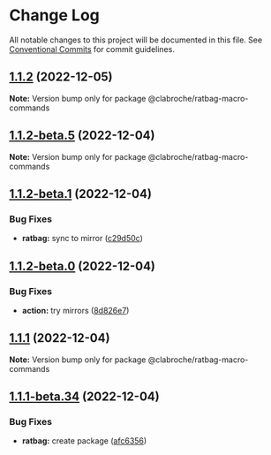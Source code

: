 # Change Log

All notable changes to this project will be documented in this file.
See [Conventional Commits](https://conventionalcommits.org) for commit guidelines.

## [1.1.2](https://github.com/clabroche/monorepo/compare/v1.1.2-beta.11...v1.1.2) (2022-12-05)

**Note:** Version bump only for package @clabroche/ratbag-macro-commands

## [1.1.2-beta.5](https://github.com/clabroche/monorepo/compare/v1.1.2-beta.4...v1.1.2-beta.5) (2022-12-04)

**Note:** Version bump only for package @clabroche/ratbag-macro-commands

## [1.1.2-beta.1](https://github.com/clabroche/monorepo/compare/v1.1.2-beta.0...v1.1.2-beta.1) (2022-12-04)

### Bug Fixes

* **ratbag:** sync to mirror ([c29d50c](https://github.com/clabroche/monorepo/commit/c29d50c5a4fc9be5a39dee9cad1a2768267a97e4))

## [1.1.2-beta.0](https://github.com/clabroche/monorepo/compare/v1.1.1...v1.1.2-beta.0) (2022-12-04)

### Bug Fixes

* **action:** try mirrors ([8d826e7](https://github.com/clabroche/monorepo/commit/8d826e74a9181637a3a28ce3ec332f7205183252))

## [1.1.1](https://github.com/clabroche/monorepo/compare/v1.1.1-beta.34...v1.1.1) (2022-12-04)

**Note:** Version bump only for package @clabroche/ratbag-macro-commands

## [1.1.1-beta.34](https://github.com/clabroche/monorepo/compare/v1.1.1-beta.33...v1.1.1-beta.34) (2022-12-04)

### Bug Fixes

* **ratbag:** create package ([afc6356](https://github.com/clabroche/monorepo/commit/afc6356747ead44a10980b8657cfb8ad9bd4e61b))
